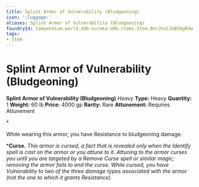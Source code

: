 ```yaml
---
title: Splint Armor of Vulnerability (Bludgeoning)
icon: ':luggage:'
aliases: Splint Armor of Vulnerability (Bludgeoning)
foundryId: Compendium.world.ddb-eureka-ddb-items.Item.BnrJhsCJbB50gRdw
tags:
- Item
---
```


# Splint Armor of Vulnerability (Bludgeoning)

**Splint Armor of Vulnerability (Bludgeoning)**
_Heavy_
**Type:** Heavy
**Quantity:** 1
**Weight:** 60 lb
**Price:** 4000 gp
**Rarity:** Rare
**Attunement:** Requires Attunement

*<p>While wearing this armor, you have Resistance to bludgeoning damage.

***Curse.** *This armor is cursed, a fact that is revealed only when the Identify spell is cast on the armor or you attune to it. Attuning to the armor curses you until you are targeted by a Remove Curse spell or similar magic; removing the armor fails to end the curse. While cursed, you have Vulnerability to two of the three damage types associated with the armor (not the one to which it grants Resistance).</p>*